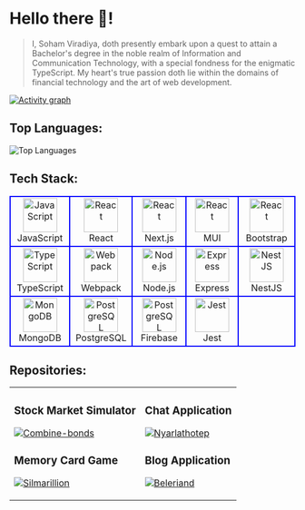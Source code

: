 # Hello there 🌌!


> I, Soham Viradiya, doth presently embark upon a quest to attain a Bachelor's degree in the noble realm of Information and Communication Technology, with a special fondness for the enigmatic TypeScript. My heart's true passion doth lie within the domains of financial technology and the art of web development.

 [![Activity graph](http://github-profile-summary-cards.vercel.app/api/cards/profile-details?username=sohamviradiya&theme=transparent)](https://github.com/sohamviradiya/)

## Top Languages: 
![Top Languages](https://github-readme-stats.vercel.app/api/top-langs/?username=sohamviradiya&show_icons=true&theme=transparent&layout=donut)

## Tech Stack:

<table>
<tr>
<td align="center" width="96" style="border:2px solid blue">
        <img src="https://skillicons.dev/icons?i=javascript" width="60" height="60" padding="5" alt="JavaScript" />
        <br>JavaScript</br>
</td>
<td align="center" width="96" style="border:2px solid blue">
        <img src="https://skillicons.dev/icons?i=react" width="60" height="60" padding="5" alt="React" />
        <br>React</br>
</td>
<td align="center" width="96" style="border:2px solid blue">
        <img src="https://skillicons.dev/icons?i=nextjs" width="60" height="60" padding="5" alt="React" />
        <br>Next.js</br>
</td>
<td align="center" width="96" style="border:2px solid blue">
        <img src="https://skillicons.dev/icons?i=materialui" width="60" height="60" padding="5" alt="React" />
        <br>MUI</br>
</td>
<td align="center" width="96" style="border:2px solid blue">
        <img src="https://skillicons.dev/icons?i=bootstrap" width="60" height="60" padding="5" alt="React"  />
        <br>Bootstrap</br>
</td>
</tr>

<tr>
<td align="center" width="96" style="border:2px solid blue">
        <img src="https://skillicons.dev/icons?i=typescript" width="60" height="60" padding="5" alt="TypeScript" />
        <br>TypeScript</br>
</td>
<td align="center" width="96" style="border:2px solid blue">
        <img src="https://skillicons.dev/icons?i=webpack" width="60" height="60" padding="5" alt="Webpack" />
        <br>Webpack</br>
</td>
<td align="center" width="96" style="border:2px solid blue">
        <img src="https://skillicons.dev/icons?i=nodejs" width="60" height="60" padding="5" alt="Node.js" />
        <br>Node.js</br>
</td>

<td align="center" width="96" style="border:2px solid blue">
        <img src="https://skillicons.dev/icons?i=express" width="60" height="60" padding="5" alt="Express" />
        <br>Express</br>
</td>

<td align="center" width="96" style="border:2px solid blue">
        <img src="https://skillicons.dev/icons?i=nestjs" width="60" height="60" padding="5" alt="NestJS" />
        <br>NestJS</br>
</td>
</tr>

<tr>
<td align="center" width="96" style="border:2px solid blue">
        <img src="https://skillicons.dev/icons?i=mongodb" width="60" height="60" padding="5" alt="MongoDB" />
      <br>MongoDB</br>
</td>
<td align="center" width="96" style="border:2px solid blue">
        <img src="https://skillicons.dev/icons?i=postgresql" width="60" height="60" padding="5" alt="PostgreSQL" />
        <br>PostgreSQL</br>
</td>
<td align="center" width="96" style="border:2px solid blue">
        <img src="https://skillicons.dev/icons?i=firebase" width="60" height="60" padding="5" alt="PostgreSQL" />
        <br>Firebase</br>
</td>
<td align="center" width="96" style="border:2px solid blue">
        <img src="https://profilinator.rishav.dev/skills-assets/jest.svg" width="60" height="60" padding="5" alt="Jest" />
        <br>Jest</br>
        </td>
</td>
<td align="center" width="96" style="border:2px solid blue">
       <!-- <img src="https://skillicons.dev/icons?i=redux" width="60" height="60" padding="5" alt="Redux" />
        <br>Redux</br> -->
</td>
</table>


## Repositories:

<table>
<tr>
<td>
  
### Stock Market Simulator
[![Combine-bonds](https://github-readme-stats.vercel.app/api/pin/?username=sohamviradiya&repo=combine-bonds&show_icons=true&theme=transparent)](https://github.com/sohamviradiya/combine-bonds)

### Memory Card Game
[![Silmarillion](https://github-readme-stats.vercel.app/api/pin/?username=sohamviradiya&repo=Silmarillion&show_icons=true&theme=transparent)](https://github.com/sohamviradiya/Silmarillion)
</td>
<td>
  
### Chat Application
[![Nyarlathotep](https://github-readme-stats.vercel.app/api/pin/?username=sohamviradiya&repo=nyarlathotep&show_icons=true&theme=transparent)](https://github.com/sohamviradiya/nyarlathotep)

### Blog Application
[![Beleriand](https://github-readme-stats.vercel.app/api/pin/?username=sohamviradiya&repo=Beleriand&show_icons=true&theme=transparent)](https://github.com/sohamviradiya/Beleriand)
</td>
</tr>
</table>

